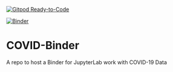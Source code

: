 [![Gitpod Ready-to-Code](https://img.shields.io/badge/Gitpod-Ready--to--Code-blue?logo=gitpod)](https://gitpod.io/#https://github.com/marksspencer/COVID-Binder) 

[![Binder](https://mybinder.org/badge_logo.svg)](https://mybinder.org/v2/gh/marksspencer/COVID-Binder/master?urlpath=https%3A%2F%2Fgithub.com%2Fmarksspencer%2FCOVID-Binder%2Fblob%2Fmaster%2Findex.ipynb)

# COVID-Binder
A repo to host a Binder for JupyterLab work with COVID-19 Data
